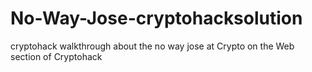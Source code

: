 # No-Way-Jose-cryptohacksolution
cryptohack walkthrough about the no way jose at Crypto on the Web section of Cryptohack 
